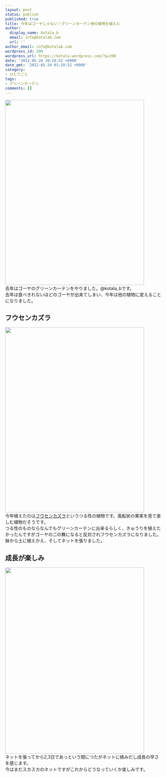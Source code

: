 ```yaml
---
layout: post
status: publish
published: true
title: 今年はゴーヤじゃない！グリーンカーテン用の植物を植えた
author:
  display_name: kotala_b
  email: info@kotalab.com
  url: ''
author_email: info@kotalab.com
wordpress_id: 390
wordpress_url: https://kotala.wordpress.com/?p=390
date: '2012-05-24 10:28:52 +0900'
date_gmt: '2012-05-24 01:28:52 +0900'
category:
- ひとりごと
tags:
- グリーンカーテン
comments: []
---
```

<p><a href="https://kotalab.com/wp-content/uploads/greencurtain.jpg" target="_blank"><img src="https://kotalab.com/wp-content/uploads/greencurtain.jpg" alt="" title="greencurtain" width="448" height="597" class="alignnone size-full wp-image-1161" /></a><br />
去年はゴーヤのグリーンカーテンをやりました。@kotala_bです。<br />
去年は食べきれないほどのゴーヤが出来てしまい、今年は他の植物に変えることになりました。<br />
<!--more--></p>
<h2>フウセンカズラ</h2>
<p><a href="https://kotalab.com/wp-content/uploads/greencurtain_01.jpg" target="_blank"><img src="https://kotalab.com/wp-content/uploads/greencurtain_01.jpg" alt="" title="greencurtain_01" width="448" height="597" class="alignnone size-full wp-image-1162" /></a><br />
今年植えたのは<a href="http://yasashi.info/hu_00034.htm" target="_blank">フウセンカズラ</a>というつる性の植物です。風船状の果実を見て楽しむ植物だそうです。<br />
つる性のものならなんでもグリーンカーテンに出来るらしく、きゅうりを植えたかったんですがゴーヤの二の舞になると反対されフウセンカズラになりました。<br />
鉢から土に植えかえ、そしてネットを張りました。</p>
<h2>成長が楽しみ</h2>
<p><a href="https://kotalab.com/wp-content/uploads/greencurtain_03.jpg" target="_blank"><img src="https://kotalab.com/wp-content/uploads/greencurtain_03.jpg" alt="" title="greencurtain_03" width="448" height="600" class="alignnone size-full wp-image-1164" /></a><br />
ネットを張ってから2,3日であっという間につたがネットに絡みだし成長の早さを感じます。<br />
今はまだスカスカのネットですがこれからどうなっていくか楽しみです。</p>
